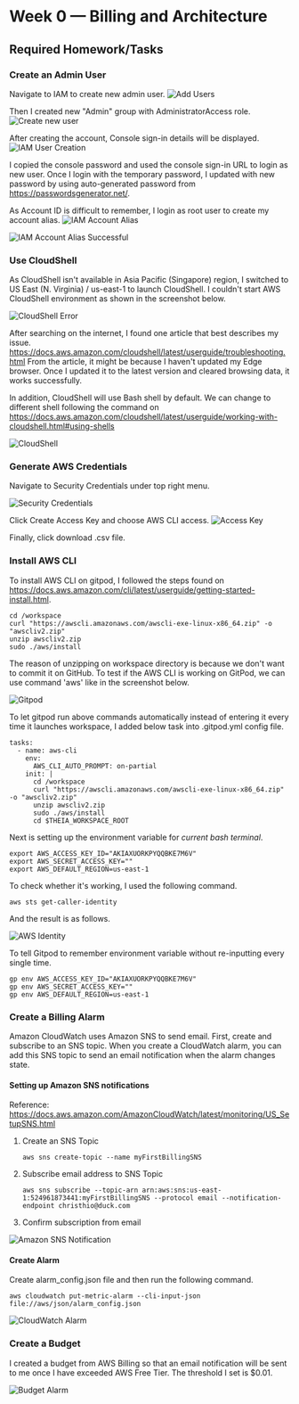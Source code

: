 # Week 0 — Billing and Architecture

## Required Homework/Tasks

### Create an Admin User
Navigate to IAM to create new admin user. 
![Add Users](assets/iam-add-users.png)

Then I created new "Admin" group with AdministratorAccess role.
![Create new user](assets/iam-add-user-to-group.png)

After creating the account, Console sign-in details will be displayed.
![IAM User Creation](assets/iam-user-creation.png)

I copied the console password and used the console sign-in URL to login as new user.
Once I login with the temporary password, I updated with new password by using auto-generated password from https://passwordsgenerator.net/.

As Account ID is difficult to remember, I login as root user to create my account alias.
![IAM Account Alias](assets/iam-account-alias.png)

![IAM Account Alias Successful](assets/iam-account-alias2.png)


### Use CloudShell
As CloudShell isn't available in Asia Pacific (Singapore) region, I switched to US East (N. Virginia) / us-east-1 to launch CloudShell.
I couldn't start AWS CloudShell environment as shown in the screenshot below.

![CloudShell Error](assets/aws-cloudshell-error.png)

After searching on the internet, I found one article that best describes my issue.
https://docs.aws.amazon.com/cloudshell/latest/userguide/troubleshooting.html
From the article, it might be because I haven't updated my Edge browser.
Once I updated it to the latest version and cleared browsing data, it works successfully.

In addition, CloudShell will use Bash shell by default. 
We can change to different shell following the command on https://docs.aws.amazon.com/cloudshell/latest/userguide/working-with-cloudshell.html#using-shells

![CloudShell](assets/aws-cloudshell.png)

### Generate AWS Credentials
Navigate to Security Credentials under top right menu.

![Security Credentials](assets/security-credentials.png)

Click Create Access Key and choose AWS CLI access.
![Access Key](assets/access-key.png)

Finally, click download .csv file.

### Install AWS CLI
To install AWS CLI on gitpod, I followed the steps found on https://docs.aws.amazon.com/cli/latest/userguide/getting-started-install.html.
```
cd /workspace
curl "https://awscli.amazonaws.com/awscli-exe-linux-x86_64.zip" -o "awscliv2.zip"
unzip awscliv2.zip
sudo ./aws/install
```

The reason of unzipping on workspace directory is because we don't want to commit it on GitHub.
To test if the AWS CLI is working on GitPod, we can use command 'aws' like in the screenshot below.

![Gitpod](assets/gitpod-aws-cli.png)

To let gitpod run above commands automatically instead of entering it every time it launches workspace, I added below task into .gitpod.yml config file.
```
tasks:
  - name: aws-cli
    env:
      AWS_CLI_AUTO_PROMPT: on-partial
    init: |
      cd /workspace
      curl "https://awscli.amazonaws.com/awscli-exe-linux-x86_64.zip" -o "awscliv2.zip"
      unzip awscliv2.zip
      sudo ./aws/install
      cd $THEIA_WORKSPACE_ROOT
```

Next is setting up the environment variable for *current bash terminal*.
```
export AWS_ACCESS_KEY_ID="AKIAXUORKPYQQBKE7M6V"
export AWS_SECRET_ACCESS_KEY=""
export AWS_DEFAULT_REGION=us-east-1
```
To check whether it's working, I used the following command.
```
aws sts get-caller-identity
```
And the result is as follows.

![AWS Identity](assets/gitpod-aws-identity.png)

To tell Gitpod to remember environment variable without re-inputting every single time.
```
gp env AWS_ACCESS_KEY_ID="AKIAXUORKPYQQBKE7M6V"
gp env AWS_SECRET_ACCESS_KEY=""
gp env AWS_DEFAULT_REGION=us-east-1
```

### Create a Billing Alarm

Amazon CloudWatch uses Amazon SNS to send email. First, create and subscribe to an SNS topic. When you create a CloudWatch alarm, you can add this SNS topic to send an email notification when the alarm changes state.

#### Setting up Amazon SNS notifications
Reference: https://docs.aws.amazon.com/AmazonCloudWatch/latest/monitoring/US_SetupSNS.html

1. Create an SNS Topic
   ```
   aws sns create-topic --name myFirstBillingSNS
   ```
2. Subscribe email address to SNS Topic
   ```
   aws sns subscribe --topic-arn arn:aws:sns:us-east-1:524961873441:myFirstBillingSNS --protocol email --notification-endpoint christhio@duck.com
   ```
3. Confirm subscription from email

![Amazon SNS Notification](assets/aws-sns.png)

#### Create Alarm
Create alarm_config.json file and then run the following command.
```
aws cloudwatch put-metric-alarm --cli-input-json file://aws/json/alarm_config.json
```

![CloudWatch Alarm](assets/aws-cloudwatch.png)

### Create a Budget
I created a budget from AWS Billing so that an email notification will be sent to me once I have exceeded AWS Free Tier.
The threshold I set is $0.01.

![Budget Alarm](assets/Budget-alarm.png)
